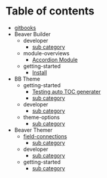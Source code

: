 # Table of contents

* [gitbooks](README.md)
* Beaver Builder
  * developer
    * [sub category](beaver-builder/developer/test.md)
  * module-overviews
    * [Accordion Module](beaver-builder/module-overviews/accordion-module.md)
  * getting-started
    * [Install](beaver-builder/getting-started/install.md)
* BB Theme
  * getting-started
    * [Testing auto TOC generater](beaver-builder-theme/getting-started/hello.md)
    * [sub category](beaver-builder-theme/getting-started/test.md)
  * developer
    * [sub category](beaver-builder-theme/developer/test.md)
  * theme-options
    * [sub category](beaver-builder-theme/theme-options/test.md)
* Beaver Themer
  * [field-connections](beaver-themer/field-connections/README.md)
    * [sub category](beaver-themer/field-connections/test.md)
  * developer
    * [sub category](beaver-themer/developer/test.md)
  * getting-started
    * [sub category](beaver-themer/getting-started/test.md)

